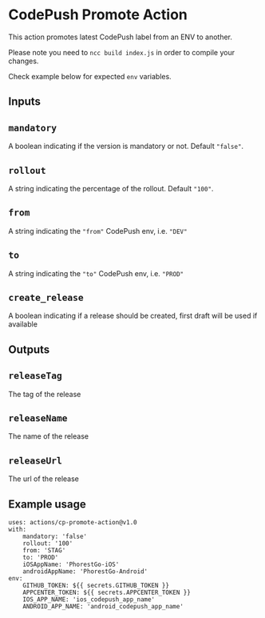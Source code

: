 # CodePush Promote Action

This action promotes latest CodePush label from an ENV to another.

Please note you need to `ncc build index.js` in order to compile your changes.

Check example below for expected `env` variables.

## Inputs

## `mandatory`

A boolean indicating if the version is mandatory or not. Default `"false"`.

## `rollout`

A string indicating the percentage of the rollout. Default `"100"`.

## `from`

A string indicating the `"from"` CodePush env, i.e. `"DEV"` 

## `to`

A string indicating the `"to"` CodePush env, i.e. `"PROD"`

## `create_release`

A boolean indicating if a release should be created, first draft will be used if available 


## Outputs

## `releaseTag`

The tag of the release


## `releaseName`

The name of the release

## `releaseUrl`

The url of the release


## Example usage

    uses: actions/cp-promote-action@v1.0
    with:
        mandatory: 'false'
        rollout: '100'
        from: 'STAG'
        to: 'PROD'
        iOSAppName: 'PhorestGo-iOS'
        androidAppName: 'PhorestGo-Android'
    env:
        GITHUB_TOKEN: ${{ secrets.GITHUB_TOKEN }}
        APPCENTER_TOKEN: ${{ secrets.APPCENTER_TOKEN }}
        IOS_APP_NAME: 'ios_codepush_app_name'
        ANDROID_APP_NAME: 'android_codepush_app_name'
